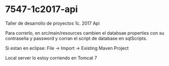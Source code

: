 # 7547-1c2017-api
Taller de desarrollo de proyectos 1c. 2017 Api


Para correrlo, en src/main/resources cambien el databsae properties con su contraseña y password y corran el script de database en sqlScripts.

Si estan en eclipse: File -> Import -> Existing Maven Project

Local server lo estoy corriendo en Tomcat 7

